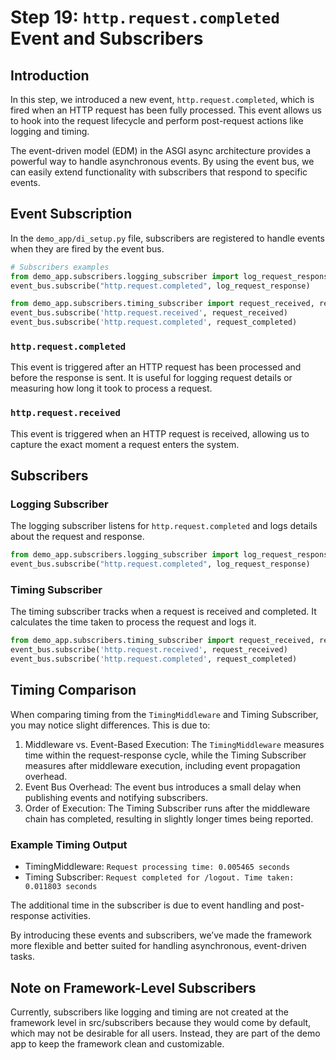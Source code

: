 # Step 19: `http.request.completed` Event and Subscribers

## Introduction

In this step, we introduced a new event, `http.request.completed`, which is fired when an HTTP request has been 
fully processed. This event allows us to hook into the request lifecycle and perform post-request actions like
logging and timing.

The event-driven model (EDM) in the ASGI async architecture provides a powerful way to handle asynchronous events.
By using the event bus, we can easily extend functionality with subscribers that respond to specific events.

## Event Subscription

In the `demo_app/di_setup.py` file, subscribers are registered to handle events when they are fired by the event bus.

```python
# Subscribers examples
from demo_app.subscribers.logging_subscriber import log_request_response
event_bus.subscribe("http.request.completed", log_request_response)

from demo_app.subscribers.timing_subscriber import request_received, request_completed
event_bus.subscribe('http.request.received', request_received)
event_bus.subscribe('http.request.completed', request_completed)
```

### `http.request.completed`
This event is triggered after an HTTP request has been processed and before the response is sent.
It is useful for logging request details or measuring how long it took to process a request.

### `http.request.received`
This event is triggered when an HTTP request is received, allowing us to capture the exact moment a request enters
the system.

## Subscribers

### Logging Subscriber
The logging subscriber listens for `http.request.completed` and logs details about the request and response.
```python
from demo_app.subscribers.logging_subscriber import log_request_response
event_bus.subscribe("http.request.completed", log_request_response)
```

### Timing Subscriber
The timing subscriber tracks when a request is received and completed. It calculates the time taken to process 
the request and logs it.
```python
from demo_app.subscribers.timing_subscriber import request_received, request_completed
event_bus.subscribe('http.request.received', request_received)
event_bus.subscribe('http.request.completed', request_completed)
```

## Timing Comparison

When comparing timing from the `TimingMiddleware` and Timing Subscriber, you may notice slight differences. 
This is due to:
1. Middleware vs. Event-Based Execution: The `TimingMiddleware` measures time within the request-response cycle, 
   while the Timing Subscriber measures after middleware execution, including event propagation overhead.
2. Event Bus Overhead: The event bus introduces a small delay when publishing events and notifying subscribers.
3. Order of Execution: The Timing Subscriber runs after the middleware chain has completed, resulting in slightly
   longer times being reported.

### Example Timing Output

- TimingMiddleware: `Request processing time: 0.005465 seconds`
- Timing Subscriber: `Request completed for /logout. Time taken: 0.011803 seconds`

The additional time in the subscriber is due to event handling and post-response activities.

By introducing these events and subscribers, we’ve made the framework more flexible and better suited for handling
asynchronous, event-driven tasks.

## Note on Framework-Level Subscribers

Currently, subscribers like logging and timing are not created at the framework level in src/subscribers because
they would come by default, which may not be desirable for all users. Instead, they are part of the demo app 
to keep the framework clean and customizable.
